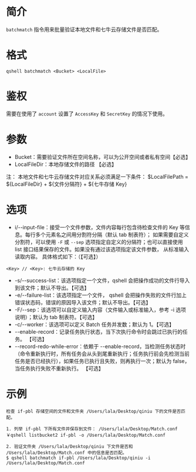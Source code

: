 # 简介
`batchmatch` 指令用来批量验证本地文件和七牛云存储文件是否匹配。

# 格式
```
qshell batchmatch <Bucket> <LocalFile> 
```

# 鉴权
需要在使用了 `account` 设置了 `AccessKey` 和 `SecretKey` 的情况下使用。

# 参数
- Bucket：需要验证文件所在空间名称，可以为公开空间或者私有空间【必选】
- LocalFileDir：本地存储文件的路径 【必选】

注：
本地文件和七牛云存储文件对应关系必须满足一下条件：
$LocalFilePath = ${LocalFileDir} + ${文件分隔符} + ${七牛存储 Key}

# 选项
- i/--input-file：接受一个文件参数，文件内容每行包含待检查文件的 Key 等信息。每行多个元素名之间用分割符分隔（默认 tab 制表符）； 如果需要自定义分割符，可以使用 `-F` 或 `--sep` 选项指定自定义的分隔符；也可以直接使用 list 接口结果保存的文件。如果没有通过该选项指定该文件参数， 从标准输入读取内容。 具体格式如下：（【可选】）
```
<Key> // <Key>: 七牛云存储的 Key
```
- -s/--success-list：该选项指定一个文件，qshell 会把操作成功的文件行导入到该文件；默认不导出。【可选】
- -e/--failure-list：该选项指定一个文件， qshell 会把操作失败的文件行加上错误状态码，错误的原因导入该文件；默认不导出。【可选】
- -F/--sep：该选项可以自定义输入内容（文件输入或标准输入，参考 -i 选项说明）；默认为 tab 制表符。【可选】
- -c/--worker：该选项可以定义 Batch 任务并发数；默认为 1。【可选】
- --enable-record：记录任务执行状态，当下次执行命令时会跳过已执行的任务。 【可选】
- --record-redo-while-error：依赖于 --enable-record，当检测任务状态时（命令重新执行时，所有任务会从头到尾重新执行；任务执行前会先检测当前任务是否已经执行），如果任务已执行且失败，则再执行一次；默认为 false，当任务执行失败不重新执行。 【可选】

# 示例
```
检查 if-pbl 存储空间的文件和文件夹 /Users/lala/Desktop/qiniu 下的文件是否匹配。

1. 列举 if-pbl 下所有文件并保存到文件： /Users/lala/Desktop/Match.conf
￥qshell listbucket2 if-pbl -o /Users/lala/Desktop/Match.conf

2. 验证文件夹 /Users/lala/Desktop/qiniu 下文件是否和 /Users/lala/Desktop/Match.conf 中的信息是否匹配。
$ qshell batchmatch if-pbl /Users/lala/Desktop/qiniu -i /Users/lala/Desktop/Match.conf
```